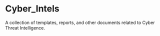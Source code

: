 # Cyber_Intels
A collection of templates, reports, and other documents related to Cyber Threat Intelligence.
